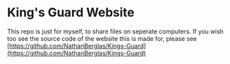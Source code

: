 # King's Guard Website
This repo is just for myself, to share files on seperate computers.
If you wish too see the source code of the website this is made for, please see 
[https://github.com/NathanBerglas/Kings-Guard](https://github.com/NathanBerglas/Kings-Guard)